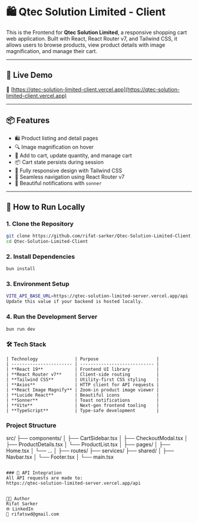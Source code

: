 # 🛍️ Qtec Solution Limited - Client

This is the Frontend for **Qtec Solution Limited**, a responsive shopping cart web application. Built with React, React Router v7, and Tailwind CSS, it allows users to browse products, view product details with image magnification, and manage their cart.

---

## 🚀 Live Demo

🔗 [https://qtec-solution-limited-client.vercel.app](https://qtec-solution-limited-client.vercel.app)

---

## 📦 Features

- 🛍 Product listing and detail pages
- 🔍 Image magnification on hover
- 🛒 Add to cart, update quantity, and manage cart
- 📦 Cart state persists during session
- 🌈 Fully responsive design with Tailwind CSS
- 🧭 Seamless navigation using React Router v7
- 🔔 Beautiful notifications with `sonner`

---

## 🧪 How to Run Locally

### 1. Clone the Repository

```bash
git clone https://github.com/rifat-sarker/Qtec-Solution-Limited-Client.git
cd Qtec-Solution-Limited-Client

```
### 2. Install Dependencies

```bash
bun install
```
### 3. Environment Setup

```bash
VITE_API_BASE_URL=https://qtec-solution-limited-server.vercel.app/api
Update this value if your backend is hosted locally.
```

### 4. Run the Development Server
```bash
bun run dev

```
### 🛠 Tech Stack
```
| Technology              | Purpose                      |
| ----------------------- | ---------------------------- |
| **React 19**            | Frontend UI library          |
| **React Router v7**     | Client-side routing          |
| **Tailwind CSS**        | Utility-first CSS styling    |
| **Axios**               | HTTP client for API requests |
| **React Image Magnify** | Zoom-in product image viewer |
| **Lucide React**        | Beautiful icons              |
| **Sonner**              | Toast notifications          |
| **Vite**                | Next-gen frontend tooling    |
| **TypeScript**          | Type-safe development        |

```
### Project Structure

src/
├── components/
│ ├── CartSidebar.tsx
│ ├── CheckoutModal.tsx
│ ├── ProductDetails.tsx
│ └── ProductList.tsx
│
├── pages/
│ ├── Home.tsx
│ └── ...
│
├── routes/
├── services/
├── shared/
│ ├── Navbar.tsx
│ └── Footer.tsx
│
└── main.tsx

```

### 🔗 API Integration
All API requests are made to:
https://qtec-solution-limited-server.vercel.app/api


👨‍💻 Author
Rifat Sarker
🌐 LinkedIn
📧 rifatswd@gmail.com

